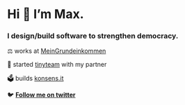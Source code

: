 <h1>Hi 👋 I’m Max.</h1>
<h3>I design/build software to strengthen democracy.</h3>

⚖️ works at [MeinGrundeinkommen](https://www.mein-grundeinkommen.de)

👫 started [tinyteam](https://tinyteam.de) with my partner

🗳 builds [konsens.it](https://konsens.it)

🐦 **[Follow me on twitter](https://twitter.com/max_hoffmann)**
